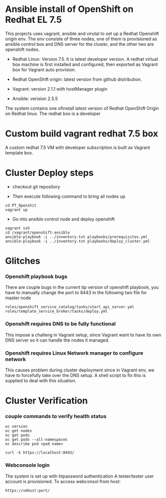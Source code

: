 # Ansible install of OpenShift on Redhat EL 7.5   

This projects uses vagrant, ansible and virutal to set up a Redhat Openshift origin env.
The env consiste of three nodes, one of them is provisioned as ansible control box and DNS server for the cluster,
and the other two are openshift nodes.

* Redhat Linux: Version 7.5. It is latest developer version. 
  A redhat virtual box machine is first installed and configured, then exported as Vagrant box 
  for Vagrant auto provision.

* Redhat OpenShift origin: latest version from github distribution.

* Vagrant: version  2.1.1 with hostManager plugin

* Ansible: verision 2.5.5

The system contains one ofinstall latest version of 
Redhat OpenShift Origin on Redhat linux. The redhat box is a developer

# Custom build vagrant redhat 7.5 box

A custom redhat 7.5 VM with developer subscription is built as Vagrant template box.


# Cluster Deploy steps

* checkout git repository

* Then execute following command to bring all nodes up

```
cd PT_Openshit
vagrant up
```
* Go into ansible control node and deploy openshift

```
vagrant ssh 
cd /vagrant/openshift-ansible
ansible-playbook -i ../inventory.txt playbooks/prerequisites.yml 
ansible-playbook -i ../inventory.txt playbooks/deploy_cluster.yml 
```


# Glitches

### Openshift playbook bugs
There are couple bugs in the current tip version of openshift playbook, you have
to manually change the port to 8443 in the following two file for master node

```
roles/openshift_service_catalog/tasks/start_api_server.yml
roles/template_service_broker/tasks/deploy.yml
```

### Openshift requires DNS to be fully functional
This impose a challeng in Vagrant setup, since Vagrant want to have its own DNS server 
so it can handle the nodes it managed.

### Openshift requires Linux Network manager to configure network
This causes problem during cluster deployment since in Vagrant env, we have to forcefully
take over the DNS setup. A shell script to fix this is supplied to deal with this situation.



# Cluster Verification
### couple commands to verify health status
```
oc version
oc get nodes
oc get pods 
oc get pods --all-namespaces
oc describe pod <pod name>

curl -k https://localhost:8443/

```
### Webconsole login
The system is set up with htpassword authentication
A tester/tester user account is provisioned.
To access webconsol from host:

```
https://vmhost:port/
```


